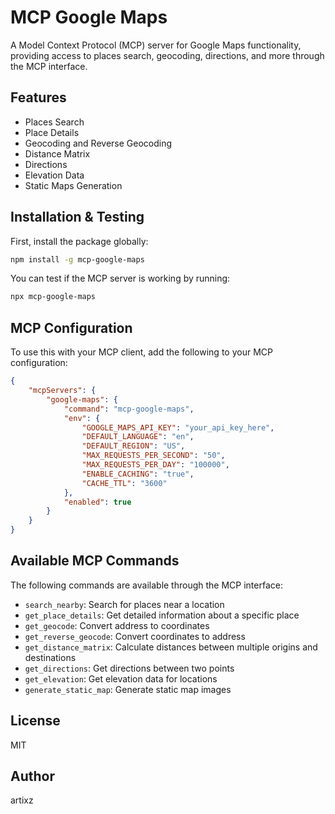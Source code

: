 # MCP Google Maps

A Model Context Protocol (MCP) server for Google Maps functionality, providing access to places search, geocoding, directions, and more through the MCP interface.

## Features

- Places Search
- Place Details
- Geocoding and Reverse Geocoding
- Distance Matrix
- Directions
- Elevation Data
- Static Maps Generation

## Installation & Testing

First, install the package globally:

```bash
npm install -g mcp-google-maps
```

You can test if the MCP server is working by running:

```bash
npx mcp-google-maps
```

## MCP Configuration

To use this with your MCP client, add the following to your MCP configuration:

```json
{
    "mcpServers": {
        "google-maps": {
            "command": "mcp-google-maps",
            "env": {
                "GOOGLE_MAPS_API_KEY": "your_api_key_here",
                "DEFAULT_LANGUAGE": "en",
                "DEFAULT_REGION": "US",
                "MAX_REQUESTS_PER_SECOND": "50",
                "MAX_REQUESTS_PER_DAY": "100000",
                "ENABLE_CACHING": "true",
                "CACHE_TTL": "3600"
            },
            "enabled": true
        }
    }
}
```

## Available MCP Commands

The following commands are available through the MCP interface:

- `search_nearby`: Search for places near a location
- `get_place_details`: Get detailed information about a specific place
- `get_geocode`: Convert address to coordinates
- `get_reverse_geocode`: Convert coordinates to address
- `get_distance_matrix`: Calculate distances between multiple origins and destinations
- `get_directions`: Get directions between two points
- `get_elevation`: Get elevation data for locations
- `generate_static_map`: Generate static map images

## License

MIT

## Author

artixz
